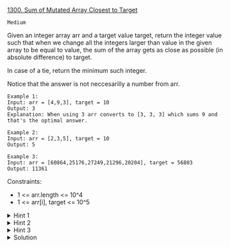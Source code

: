 [1300. Sum of Mutated Array Closest to Target](https://leetcode.com/problems/sum-of-mutated-array-closest-to-target/)

`Medium`

Given an integer array arr and a target value target, return the integer value such that when we change all the integers larger than value in the given array to be equal to value, the sum of the array gets as close as possible (in absolute difference) to target.

In case of a tie, return the minimum such integer.

Notice that the answer is not neccesarilly a number from arr.

```
Example 1:
Input: arr = [4,9,3], target = 10
Output: 3
Explanation: When using 3 arr converts to [3, 3, 3] which sums 9 and that's the optimal answer.

Example 2:
Input: arr = [2,3,5], target = 10
Output: 5

Example 3:
Input: arr = [60864,25176,27249,21296,20204], target = 56803
Output: 11361
```

Constraints:

- 1 <= arr.length <= 10^4
- 1 <= arr[i], target <= 10^5

<details>
<summary>Hint 1</summary>

If you draw a graph with the value on one axis and the absolute difference between the target and the array sum, what will you get?
</details>

<details>
<summary>Hint 2</summary>

That graph is uni-modal.
</details>

<details>
<summary>Hint 3</summary>

Use ternary search on that graph to find the best value.
</details>

<details>
<summary>Solution</summary>

[HuifengGuan](https://www.youtube.com/watch?v=0vX5yzqFGik)
</details>